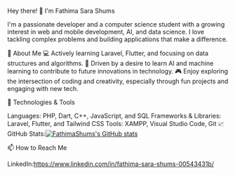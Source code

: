 Hey there! 👋 I'm Fathima Sara Shums

I'm a passionate developer and a computer science student with a growing interest in web and mobile development, AI, and data science. I love tackling complex problems and building applications that make a difference.

🚀 About Me
💻 Actively learning Laravel, Flutter, and focusing on data structures and algorithms.
🌱 Driven by a desire to learn AI and machine learning to contribute to future innovations in technology.
🎮 Enjoy exploring the intersection of coding and creativity, especially through fun projects and engaging with new tech.

🔧 Technologies & Tools

Languages: PHP, Dart, C++, JavaScript, and SQL
Frameworks & Libraries: Laravel, Flutter, and Tailwind CSS
Tools: XAMPP, Visual Studio Code, Git
📈 GitHub Stats:[![FathimaShums's GitHub stats](https://github-readme-stats.vercel.app/api?username=FathimaShums)](https://github.com/FathimaShums/github-readme-stats)


📫 How to Reach Me

LinkedIn:https://www.linkedin.com/in/fathima-sara-shums-00543431b/
